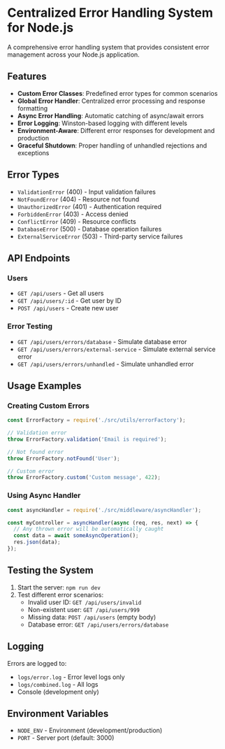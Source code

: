 # Centralized Error Handling System for Node.js

A comprehensive error handling system that provides consistent error management across your Node.js application.

## Features

- **Custom Error Classes**: Predefined error types for common scenarios
- **Global Error Handler**: Centralized error processing and response formatting
- **Async Error Handling**: Automatic catching of async/await errors
- **Error Logging**: Winston-based logging with different levels
- **Environment-Aware**: Different error responses for development and production
- **Graceful Shutdown**: Proper handling of unhandled rejections and exceptions

## Error Types

- `ValidationError` (400) - Input validation failures
- `NotFoundError` (404) - Resource not found
- `UnauthorizedError` (401) - Authentication required
- `ForbiddenError` (403) - Access denied
- `ConflictError` (409) - Resource conflicts
- `DatabaseError` (500) - Database operation failures
- `ExternalServiceError` (503) - Third-party service failures

## API Endpoints

### Users
- `GET /api/users` - Get all users
- `GET /api/users/:id` - Get user by ID
- `POST /api/users` - Create new user

### Error Testing
- `GET /api/users/errors/database` - Simulate database error
- `GET /api/users/errors/external-service` - Simulate external service error
- `GET /api/users/errors/unhandled` - Simulate unhandled error

## Usage Examples

### Creating Custom Errors
```javascript
const ErrorFactory = require('./src/utils/errorFactory');

// Validation error
throw ErrorFactory.validation('Email is required');

// Not found error
throw ErrorFactory.notFound('User');

// Custom error
throw ErrorFactory.custom('Custom message', 422);
```

### Using Async Handler
```javascript
const asyncHandler = require('./src/middleware/asyncHandler');

const myController = asyncHandler(async (req, res, next) => {
  // Any thrown error will be automatically caught
  const data = await someAsyncOperation();
  res.json(data);
});
```

## Testing the System

1. Start the server: `npm run dev`
2. Test different error scenarios:
   - Invalid user ID: `GET /api/users/invalid`
   - Non-existent user: `GET /api/users/999`
   - Missing data: `POST /api/users` (empty body)
   - Database error: `GET /api/users/errors/database`

## Logging

Errors are logged to:
- `logs/error.log` - Error level logs only
- `logs/combined.log` - All logs
- Console (development only)

## Environment Variables

- `NODE_ENV` - Environment (development/production)
- `PORT` - Server port (default: 3000)